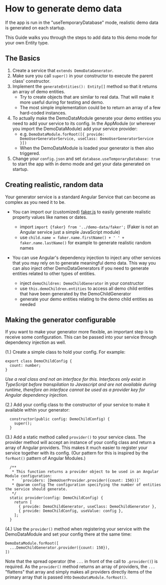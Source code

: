 # How to generate demo data
If the app is run in the "useTemporaryDatabase" mode, realistic demo data is generated on each startup.

This Guide walks you through the steps to add data to this demo mode for your own Entity type.

## The Basics
1. Create a service that `extends DemoDataGenerator`.
1. Make sure you call `super()` in your constructor to execute the parent class' constructor.
2. Implement the `generateEntities(): Entity[]` method so that it returns an array of demo entities.
    * Try to create objects that are similar to real data. That will make it more useful during for testing and demo.
    * The most simple implementation could be to return an array of a few hard-coded instances. 
3. To actually make the DemoDataModule generate your demo entities you need to add your service to its config.
In the AppModule (or wherever you import the DemoDataModule) add your service provider:
    * e.g. `DemoDataModule.forRoot([{ provide: DemoUserGeneratorService, useClass: DemoUserGeneratorService }])`
    * When the DemoDataModule is loaded your generator is then also triggered.
4. Change your `config.json` and set `database.useTemporaryDatabase: true` to start the app with in demo mode
and get your data generated on startup.

## Creating realistic, random data
Your generator service is a standard Angular Service that can become as complex as you need it to be.

* You can import our (customized) [faker.js](https://github.com/marak/Faker.js/)
to easily generate realistic property values like names or dates.
    * import `import {faker} from '../demo-data/faker';` (Faker is not an Angular service just a simple JavaScript module)
    * use `child.name = faker.name.firstName() + ' ' + faker.name.lastName()` for example to generate realistic random names

* You can use Angular's dependency injection to inject any other services that you may rely on to generate meaningful demo data.
This way you can also inject other DemoDataGenerators if you need to generate entities related to other types of entities.
    * inject `demoChildren: DemoChildGenerator` in your constructor
    * use `this.demoChildren.entities` to access all demo child entities that have been generated by the DemoChildGenerator
    * generate your demo entities relating to the demo child entities as needed



## Making the generator configurable
If you want to make your generator more flexible, an important step is to receive some configuration.
This can be passed into your service through dependency injection as well.

(1.) Create a simple class to hold your config.
For example:
```
export class DemoChildConfig {
  count: number;
}
```

_Use a real class and not an interface for this.
Interfaces only exist in TypeScript before transpilation to Javascript and are not available during runtime,
therefore an interface cannot be used as a provider key for Angular dependency injection._ 

(2.) Add your config class to the constructor of your service to make it available within your generator:
```
  constructor(public config: DemoChildConfig) {
    super();
  }
```

(3.) Add a static method called `provider()` to your service class.
The provider method will accept an instance of your config class and return a array of Angular providers.
This makes it much easier to register your service together with its config.
(Our pattern for this is inspired by the `forRoot()` pattern of Angular Modules.)

```
  /**
   * This function returns a provider object to be used in an Angular Module configuration:
   *   `providers: [DemoUserProvider.provider({count: 150})]`
   * @param config The configuration specifying the number of entities the service should generate.
   */
  static provider(config: DemoChildConfig) {
    return [
      { provide: DemoChildGenerator, useClass: DemoChildGenerator },
      { provide: DemoChildConfig, useValue: config },
    ];
  }
```

(4.) Use the `provider()` method when registering your service with the DemoDataModule
and set your config there at the same time:

```
DemoDataModule.forRoot([
  ...DemoChildGenerator.provider({count: 150}),
])
```

Note that the spread operator (the `...` in front of the call to `.provider()`) is required.
As the `provider()` method returns an array of providers, the `...` "flattens" that array
and simply makes all providers directly items of the primary array that is passed into `DemoDataModule.forRoot()`.
